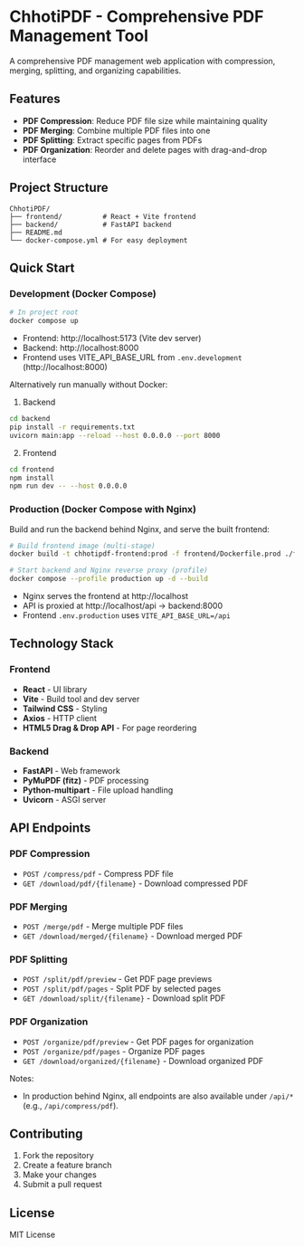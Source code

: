 # ChhotiPDF - Comprehensive PDF Management Tool

A comprehensive PDF management web application with compression, merging, splitting, and organizing capabilities.

## Features

- **PDF Compression**: Reduce PDF file size while maintaining quality
- **PDF Merging**: Combine multiple PDF files into one
- **PDF Splitting**: Extract specific pages from PDFs
- **PDF Organization**: Reorder and delete pages with drag-and-drop interface

## Project Structure

```
ChhotiPDF/
├── frontend/          # React + Vite frontend
├── backend/           # FastAPI backend
├── README.md
└── docker-compose.yml # For easy deployment
```

## Quick Start

### Development (Docker Compose)

```bash
# In project root
docker compose up
```

- Frontend: http://localhost:5173 (Vite dev server)
- Backend: http://localhost:8000
- Frontend uses VITE_API_BASE_URL from `.env.development` (http://localhost:8000)

Alternatively run manually without Docker:

1) Backend
```bash
cd backend
pip install -r requirements.txt
uvicorn main:app --reload --host 0.0.0.0 --port 8000
```

2) Frontend
```bash
cd frontend
npm install
npm run dev -- --host 0.0.0.0
```

### Production (Docker Compose with Nginx)

Build and run the backend behind Nginx, and serve the built frontend:

```bash
# Build frontend image (multi-stage)
docker build -t chhotipdf-frontend:prod -f frontend/Dockerfile.prod ./frontend

# Start backend and Nginx reverse proxy (profile)
docker compose --profile production up -d --build
```

- Nginx serves the frontend at http://localhost
- API is proxied at http://localhost/api -> backend:8000
- Frontend `.env.production` uses `VITE_API_BASE_URL=/api`

## Technology Stack

### Frontend
- **React** - UI library
- **Vite** - Build tool and dev server
- **Tailwind CSS** - Styling
- **Axios** - HTTP client
- **HTML5 Drag & Drop API** - For page reordering

### Backend
- **FastAPI** - Web framework
- **PyMuPDF (fitz)** - PDF processing
- **Python-multipart** - File upload handling
- **Uvicorn** - ASGI server

## API Endpoints

### PDF Compression
- `POST /compress/pdf` - Compress PDF file
- `GET /download/pdf/{filename}` - Download compressed PDF

### PDF Merging
- `POST /merge/pdf` - Merge multiple PDF files
- `GET /download/merged/{filename}` - Download merged PDF

### PDF Splitting
- `POST /split/pdf/preview` - Get PDF page previews
- `POST /split/pdf/pages` - Split PDF by selected pages
- `GET /download/split/{filename}` - Download split PDF

### PDF Organization
- `POST /organize/pdf/preview` - Get PDF pages for organization
- `POST /organize/pdf/pages` - Organize PDF pages
- `GET /download/organized/{filename}` - Download organized PDF

Notes:
- In production behind Nginx, all endpoints are also available under `/api/*` (e.g., `/api/compress/pdf`).

## Contributing

1. Fork the repository
2. Create a feature branch
3. Make your changes
4. Submit a pull request

## License

MIT License
